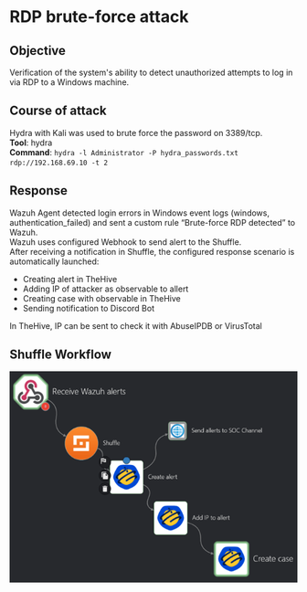 # RDP brute-force attack

## Objective
Verification of the system's ability to detect unauthorized attempts to log in via RDP to a Windows machine.

## Course of attack
Hydra with Kali was used to brute force the password on 3389/tcp.  
**Tool**: hydra  
**Command**: `hydra -l Administrator -P hydra_passwords.txt rdp://192.168.69.10 -t 2`  

## Response
Wazuh Agent detected login errors in Windows event logs (windows, authentication_failed) and sent a custom rule “Brute-force RDP detected” to Wazuh.  
Wazuh uses configured Webhook to send alert to the Shuffle.  
After receiving a notification in Shuffle, the configured response scenario is automatically launched:  
- Creating alert in TheHive
- Adding IP of attacker as observable to allert
- Creating case with observable in TheHive
- Sending notification to Discord Bot

In TheHive, IP can be sent to check it with AbuseIPDB or VirusTotal

## Shuffle Workflow
![](images/shuffle-workflow-rdp.png)
